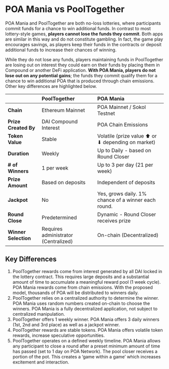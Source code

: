 # POA Mania vs PoolTogether

POA Mania and PoolTogether are both no-loss lotteries, where participants commit funds for a chance to win additional funds. In contrast to most lottery-style games, **players cannot lose the funds they commit**.  Both apps are similar in this way and do not constitute gambling. In fact, the game play encourages savings, as players keep their funds in the contracts or deposit additional funds to increase their chances of winning.

While they do not lose any funds, players maintaining funds in PoolTogether are losing out on interest they could earn on their funds by placing them in Compound or another DeFi application. **With POA Mania, players do not lose out on any potential gains**; the funds they commit qualify them for a chance to win additional POA that is produced through chain emissions. Other key differences are highlighted below.

|  | PoolTogether | POA Mania |
| :--- | :--- | :--- |
| **Chain** | Ethereum Mainnet | POA Mainnet / Sokol Testnet |
| **Prize Created By** | DAI Compound Interest | POA Chain Emissions |
| **Token Value** | Stable | Volatile \(prize value ⬆ or ⬇ depending on market\) |
| **Duration** | Weekly | Up to Daily - based on Round Closer |
| **\# of Winners** | 1 per week | Up to 3 per day \(21 per week\) |
| **Prize Amount** | Based on deposits | Independent of deposits |
| **Jackpot** | No | Yes, grows daily. 1% chance of a winner each round. |
| **Round Close** | Predetermined | Dynamic - Round Closer receives prize |
| **Winner Selection** | Requires administrator \(Centralized\) | On-chain \(Decentralized\) |

## Key Differences

1. PoolTogether rewards come from interest generated by all DAI locked in the lottery contract. This requires large deposits and a substantial amount of time to accumulate a meaningful reward pool \(1 week cycle\). POA Mania rewards come from chain emissions. With the proposed model, thousands of POA will be distributed to winners daily. 
2. PoolTogether relies on a centralized authority to determine the winner. POA Mania uses random numbers created on-chain to choose the winners. POA Mania is a fully decentralized application, not subject to centralized manipulation. 
3. PoolTogether offers 1 weekly winner. POA Mania offers 3 daily winners \(1st, 2nd and 3rd place\) as well as a jackpot winner. 
4. PoolTogether rewards are stable tokens. POA Mania offers volatile token rewards, increase speculative opportunities. 
5. PoolTogether operates on a defined weekly timeline. POA Mania allows any participant to close a round after a preset minimum amount of time has passed \(set to 1 day on POA Network\).  The pool closer receives a portion of the pot. This creates a ‘game within a game’ which increases excitement and interaction.

